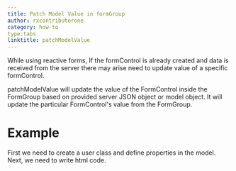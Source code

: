 ```yaml
---
title: Patch Model Value in formGroup
author: rxcontributorone
category: how-to
type:tabs
linktitle: patchModelValue
---
```


While using reactive forms, If the formControl is already created and data is received from the server there may arise need to update value of a specific formControl.

patchModelValue will update the value of the FormControl inside the FormGroup based on provided server JSON object or model object. It will update the particular FormControl's value from the FormGroup. 

# Example

<data-scope scope="['decorator']">
First we need to create a user class and define properties in the model.
<div component="app-code" key="patch-complete-model"></div> 
</data-scope>
<div component="app-code" key="patch-complete-component"></div> 
Next, we need to write html code.
<div component="app-code" key="patch-complete-html"></div> 
<div component="app-example-runner" ref-component="app-patch-complete"></div>
